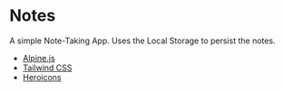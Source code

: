 # Notes

A simple Note-Taking App.
Uses the Local Storage to persist the notes.

* [Alpine.js](https://github.com/alpinejs/alpine)
* [Tailwind CSS](https://tailwindcss.com/)
* [Heroicons](https://heroicons.dev/)

